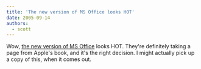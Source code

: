 ```yaml
---
title: 'The new version of MS Office looks HOT'
date: 2005-09-14
authors:
  - scott
---
```


Wow, [the new version of MS Office](http://www.microsoft.com/presspass/features/2005/sep05/09-13OfficeUI.mspx) looks HOT. They're definitely taking a page from Apple's book, and it's the right decision. I might actually pick up a copy of this, when it comes out.
